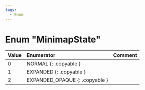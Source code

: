 ```yaml
---
tags:
  - Enum
---
```

# Enum "MinimapState"
|Value|Enumerator|Comment|
|:--|:--|:--|
|0 |NORMAL {: .copyable } |  |
|1 |EXPANDED {: .copyable } |  |
|2 |EXPANDED_OPAQUE {: .copyable } |  |
